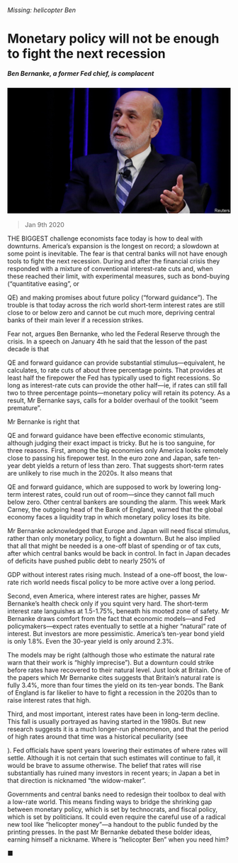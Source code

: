###### Missing: helicopter Ben

# Monetary policy will not be enough to fight the next recession 

##### Ben Bernanke, a former Fed chief, is complacent 

![image](images/20200111_LDP501.jpg) 

> Jan 9th 2020 

THE BIGGEST challenge economists face today is how to deal with downturns. America’s expansion is the longest on record; a slowdown at some point is inevitable. The fear is that central banks will not have enough tools to fight the next recession. During and after the financial crisis they responded with a mixture of conventional interest-rate cuts and, when these reached their limit, with experimental measures, such as bond-buying (“quantitative easing”, or  

QE) and making promises about future policy (“forward guidance”). The trouble is that today across the rich world short-term interest rates are still close to or below zero and cannot be cut much more, depriving central banks of their main lever if a recession strikes. 

Fear not, argues Ben Bernanke, who led the Federal Reserve through the crisis. In a speech on January 4th he said that the lesson of the past decade is that  

QE and forward guidance can provide substantial stimulus—equivalent, he calculates, to rate cuts of about three percentage points. That provides at least half the firepower the Fed has typically used to fight recessions. So long as interest-rate cuts can provide the other half—ie, if rates can still fall two to three percentage points—monetary policy will retain its potency. As a result, Mr Bernanke says, calls for a bolder overhaul of the toolkit “seem premature”. 

Mr Bernanke is right that  

QE and forward guidance have been effective economic stimulants, although judging their exact impact is tricky. But he is too sanguine, for three reasons. First, among the big economies only America looks remotely close to passing his firepower test. In the euro zone and Japan, safe ten-year debt yields a return of less than zero. That suggests short-term rates are unlikely to rise much in the 2020s. It also means that  

QE and forward guidance, which are supposed to work by lowering long-term interest rates, could run out of room—since they cannot fall much below zero. Other central bankers are sounding the alarm. This week Mark Carney, the outgoing head of the Bank of England, warned that the global economy faces a liquidity trap in which monetary policy loses its bite. 

Mr Bernanke acknowledged that Europe and Japan will need fiscal stimulus, rather than only monetary policy, to fight a downturn. But he also implied that all that might be needed is a one-off blast of spending or of tax cuts, after which central banks would be back in control. In fact in Japan decades of deficits have pushed public debt to nearly 250% of  

GDP without interest rates rising much. Instead of a one-off boost, the low-rate rich world needs fiscal policy to be more active over a long period. 

Second, even America, where interest rates are higher, passes Mr Bernanke’s health check only if you squint very hard. The short-term interest rate languishes at 1.5-1.75%, beneath his mooted zone of safety. Mr Bernanke draws comfort from the fact that economic models—and Fed policymakers—expect rates eventually to settle at a higher “natural” rate of interest. But investors are more pessimistic. America’s ten-year bond yield is only 1.8%. Even the 30-year yield is only around 2.3%. 

The models may be right (although those who estimate the natural rate warn that their work is “highly imprecise”). But a downturn could strike before rates have recovered to their natural level. Just look at Britain. One of the papers which Mr Bernanke cites suggests that Britain’s natural rate is fully 3.4%, more than four times the yield on its ten-year bonds. The Bank of England is far likelier to have to fight a recession in the 2020s than to raise interest rates that high. 

Third, and most important, interest rates have been in long-term decline. This fall is usually portrayed as having started in the 1980s. But new research suggests it is a much longer-run phenomenon, and that the period of high rates around that time was a historical peculiarity (see  

). Fed officials have spent years lowering their estimates of where rates will settle. Although it is not certain that such estimates will continue to fall, it would be brave to assume otherwise. The belief that rates will rise substantially has ruined many investors in recent years; in Japan a bet in that direction is nicknamed “the widow-maker”. 

Governments and central banks need to redesign their toolbox to deal with a low-rate world. This means finding ways to bridge the shrinking gap between monetary policy, which is set by technocrats, and fiscal policy, which is set by politicians. It could even require the careful use of a radical new tool like “helicopter money”—a handout to the public funded by the printing presses. In the past Mr Bernanke debated these bolder ideas, earning himself a nickname. Where is “helicopter Ben” when you need him?  

■